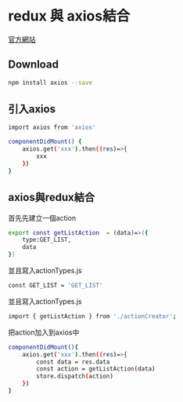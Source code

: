 <h1>redux 與 axios結合</h1>

[官方網站](https://github.com/axios/axios)

<h2>Download</h2>

```bash
npm install axios --save
```

<h2>引入axios</h2>

```bash
import axios from 'axios'
```

```bash
componentDidMount() {
    axios.get('xxx').then((res)=>{
        xxx
    })
}
```

<h2>axios與redux結合</h2>

首先先建立一個action<br>

```bash
export const getListAction  = (data)=>({
    type:GET_LIST,
    data
})
```

並且寫入actionTypes.js<br>

```bash
const GET_LIST = 'GET_LIST'
```

並且寫入actionTypes.js<br>

```bash
import { getListAction } from './actionCreator';
```

把action加入到axios中

```bash
componentDidMount(){
    axios.get('xxx').then((res)=>{    
        const data = res.data
        const action = getListAction(data)
        store.dispatch(action)
    })
}
```
